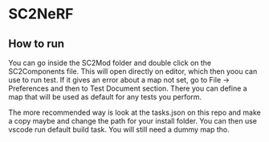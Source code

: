 # SC2NeRF


## How to run
You can go inside the SC2Mod folder and double click on the SC2Components file. This will open directly on editor, which then yoou can use to run test. 
If it gives an error about a map not set, go to File -> Preferences and then to Test Document section. There you can define a map that will be used as
default for any tests you perform.

The more recommended way is look at the tasks.json on this repo and make a copy maybe and change the path for your install folder. You can then use vscode 
run default build task. You will still need a dummy map tho.
